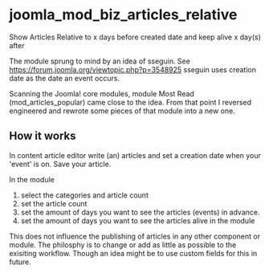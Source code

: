 # joomla_mod_biz_articles_relative
Show Articles Relative to x days before created date and keep alive x day(s) after

The module sprung to mind by an idea of sseguin. See https://forum.joomla.org/viewtopic.php?p=3548925
sseguin uses creation date as the date an event occurs.

Scanning the Joomla! core modules, module Most Read (mod_articles_popular) came close to the idea.
From that point I reversed engineered and rewrote some pieces of that module into a new one.

## How it works

In content article editor write (an) articles and set a creation date when your 'event' is on. Save your article.

In the module
1. select the categories and article count
2. set the article count
3. set the amount of days you want to see the articles (events) in advance.
4. set the amount of days you want to see the articles alive in the module

This does not influence the publishing of articles in any other component or module. 
The philosphy is to change or add as little as possible to the exisiting workflow.
Though an idea might be to use custom fields for this in future.
